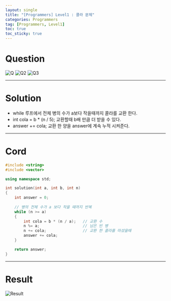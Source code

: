 ```yaml
---
layout: single
title: "[Programmers] Level1 : 콜라 문제"
categories: Programmers
tag: [Programmers, Level1]
toc: true
toc_sticky: true
---
```


# Question
![Q](https://user-images.githubusercontent.com/97664446/197407518-c16cf35d-2fcf-4b1e-ab21-912c22c520fa.PNG)
![Q2](https://user-images.githubusercontent.com/97664446/197407521-11332a53-7155-4689-b356-63a9500203a3.PNG)
![Q3](https://user-images.githubusercontent.com/97664446/197407523-83e0cae9-dc7e-44c6-95ba-7fdef8436f74.PNG)

***

# Solution
- while 루프에서 전체 병의 수가 a보다 작을때까지 콜라를 교환 한다.
- int cola = b * (n / 5); 교환할때 b배 만큼 더 받을 수 있다.
- answer += cola; 교환 한 양을 answer에 계속 누적 시켜준다. 

***

# Cord
```c++
#include <string>
#include <vector>

using namespace std;

int solution(int a, int b, int n) 
{
    int answer = 0;
    
    // 병의 전체 수가 a 보다 작을 때까지 반복
    while (n >= a)
    {
        int cola = b * (n / a);   // 교환 수 
        n %= a;                   // 남은 빈 병
        n += cola;                // 교환 한 콜라를 마셨을때
        answer += cola;
    }

    return answer;
}
```

***

# Result
![Result](https://user-images.githubusercontent.com/97664446/197407525-18e518ef-b25a-4566-a8fc-455fc4a87bdc.PNG)